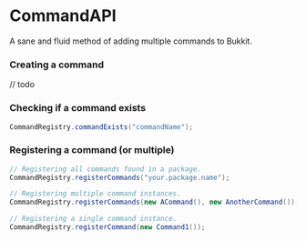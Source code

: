 # CommandAPI
A sane and fluid method of adding multiple commands to Bukkit.

### Creating a command
// todo

### Checking if a command exists
```java
CommandRegistry.commandExists("commandName");
```

### Registering a command (or multiple)
```java
// Registering all commands found in a package.
CommandRegistry.registerCommands("your.package.name");

// Registering multiple command instances.
CommandRegistry.registerCommands(new ACommand(), new AnotherCommand());

// Registering a single command instance.
CommandRegistry.registerCommand(new Command1());
```